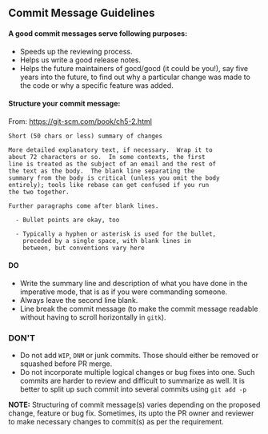 ## Commit Message Guidelines

#### A good commit messages serve following purposes:
  - Speeds up the reviewing process.
  - Helps us write a good release notes.
  - Helps the future maintainers of gocd/gocd (it could be you!), say five years into the future, to find out why a particular change was made to the code or why a specific feature was added.

#### Structure your commit message:

From: https://git-scm.com/book/ch5-2.html

```
Short (50 chars or less) summary of changes

More detailed explanatory text, if necessary.  Wrap it to
about 72 characters or so.  In some contexts, the first
line is treated as the subject of an email and the rest of
the text as the body.  The blank line separating the
summary from the body is critical (unless you omit the body
entirely); tools like rebase can get confused if you run
the two together.

Further paragraphs come after blank lines.

  - Bullet points are okay, too

  - Typically a hyphen or asterisk is used for the bullet,
    preceded by a single space, with blank lines in
    between, but conventions vary here
```

#### DO
  - Write the summary line and description of what you have done in the imperative mode, that is as if you were commanding someone.
  - Always leave the second line blank.
  - Line break the commit message (to make the commit message readable without having to scroll horizontally in `gitk`).

### DON'T
  - Do not add `WIP`, `DNM` or junk commits. Those should either be removed or squashed before PR merge.
  - Do not incorporate multiple logical changes or bug fixes into one. Such commits are harder to review and difficult to summarize as well. It is better to split up such commit into several commits using `git add -p`

**NOTE:** Structuring of commit message(s) varies depending on the proposed change, feature or bug fix. Sometimes, its upto the PR owner and reviewer to make necessary changes to commit(s) as per the requirement.

